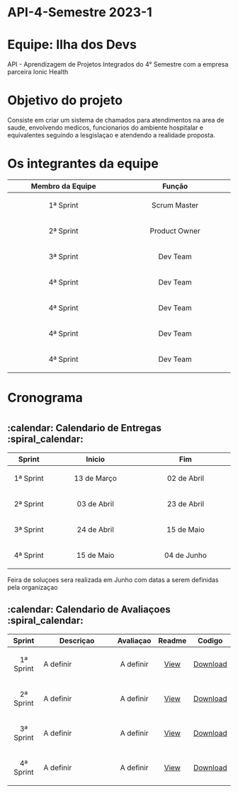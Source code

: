 # API-4-Semestre 2023-1
<h1>Equipe: Ilha dos Devs</h1>
API - Aprendizagem de Projetos Integrados do 4° Semestre com a empresa parceira Ionic Health
<h1>Objetivo do projeto</h1>
Consiste em criar um sistema de chamados para atendimentos na area de saude, envolvendo medicos, funcionarios do ambiente hospitalar e equivalentes seguindo a lesgislaçao e atendendo a realidade proposta.
<h1>Os integrantes da equipe</h1>
<table>
    <thead>
        <th width=365px>Membro da Equipe</th>
        <th width=365px>Função</th>
    </thead>
    <tr>
        <td><p align="center"> 1ª Sprint </p></td>
        <td><p align="center"> Scrum Master </p></td>
    </tr>
    <tr>
        <td><p align="center"> 2ª Sprint </p></td>
        <td><p align="center"> Product Owner </p></td>
    </tr>
    <tr>
        <td><p align="center"> 3ª Sprint </p></td>
        <td><p align="center"> Dev Team </p></td>
    </tr>
    <tr>
        <td><p align="center"> 4ª Sprint </p></td>
        <td><p align="center"> Dev Team </p></td>
    </tr>
        <tr>
        <td><p align="center"> 4ª Sprint </p></td>
        <td><p align="center"> Dev Team </p></td>
    </tr>
        <tr>
        <td><p align="center"> 4ª Sprint </p></td>
        <td><p align="center"> Dev Team </p></td>
    </tr>
        <tr>
        <td><p align="center"> 4ª Sprint </p></td>
        <td><p align="center"> Dev Team </p></td>
    </tr>
</table>
<h1>Cronograma<h1/>
<h2>:calendar: Calendario de Entregas :spiral_calendar:</h2>
<table>
    <thead>
        <th width=110px>Sprint</th>
        <th width=310px>Inicio</th>
        <th width=310px>Fim</th>
    </thead>
    <tr>
        <td><p align="center"> 1ª Sprint </p></td>
        <td><p align="center"> 13 de Março </p></td>
        <td><p align="center"> 02 de Abril</p></td>
    </tr>
    <tr>
        <td><p align="center"> 2ª Sprint </p></td>
        <td><p align="center"> 03 de Abril </p></td>
        <td><p align="center"> 23 de Abril </p></td>
    </tr>
    <tr>
        <td><p align="center"> 3ª Sprint </p></td>
        <td><p align="center"> 24 de Abril </p></td>
        <td><p align="center"> 15 de Maio </p></td>
    </tr>
    <tr>
        <td><p align="center"> 4ª Sprint </p></td>
        <td><p align="center"> 15 de Maio </p></td>
        <td><p align="center"> 04 de Junho </p></td>
    </tr>
</table>
<p>Feira de soluçoes sera realizada em Junho com datas a serem definidas pela organizaçao</p>
<h2>:calendar: Calendario de Avaliaçoes :spiral_calendar:</h2>
<table>
    <thead>
        <th width=100px>Sprint</th>
        <th width=450px>Descriçao</th>
        <th width=70px>Avaliaçao</th>
        <th width=45px>Readme</th>
        <th width=65px>Codigo</th>
    </thead>
    <tr>
        <td><p align="center">1ª Sprint </p></td>
        <td><p align="justify">A definir</p></td>
        <td><p align="center">A definir</p></td>
        <td><p align="center"><a href="">View</a></p></td>
        <td><p align="center"><a href="">Download</a></p></td>
    </tr>
    <tr>
        <td><p align="center">2ª Sprint </p></td>
        <td><p align="justify">A definir</p></td>
        <td><p align="center">A definir</p></td>
        <td><p align="center"><a href="">View</a></p></td>
        <td><p align="center"><a href="">Download</a></p></td>
    </tr>
    <tr>
        <td><p align="center">3ª Sprint </p></td>
        <td><p align="justify">A definir</p></td>
        <td><p align="center">A definir</p></td>
        <td><p align="center"><a href="">View</a></p></td>
        <td><p align="center"><a href="">Download</a></p></td>
    </tr>
    <tr>
        <td><p align="center">4ª Sprint </p></td>
        <td><p align="justify">A definir</p></td>
        <td><p align="center">A definir</p></td>
        <td><p align="center"><a href="">View</a></p></td>
        <td><p align="center"><a href="">Download</a></p></td>
    </tr>
</table>

